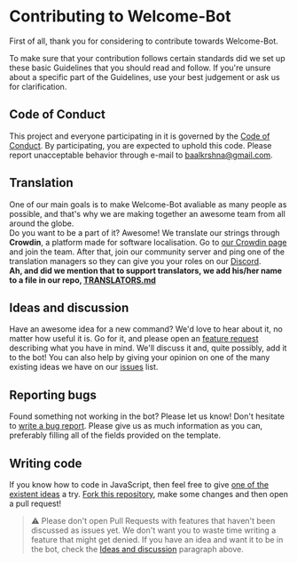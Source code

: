 [coc]: https://github.com/Welcome-Bot/welcome-bot/blob/main/.github/CODE_OF_CONDUCT.md
[discussion]: https://github.com/Welcome-Bot/welcome-bot/discussions
[bug]: https://github.com/Welcome-Bot/welcome-bot/issues/new?template=bug_report.md
[feature]: https://github.com/Welcome-Bot/welcome-bot/issues/new?template=feature_request.md
[issues]: https://github.com/Welcome-Bot/welcome-bot/issues/
[featureReqs]: https://github.com/Welcome-Bot/welcome-bot/issues?q=is%3Aissue+is%3Aopen+label%3A%22Type%3A+enhancement%22
[issue]: https://github.com/Welcome-Bot/welcome-bot/issues/new
[crowdin]: https://crowdin.com/project/welcome-bot
[TRANSLATORS.md]: https://github.com/Welcome-Bot/welcome-bot/blob/main/TRANSLATORS.md
[Discord]: https://dsc.gg/welcome-bot-guild

# Contributing to Welcome-Bot

First of all, thank you for considering to contribute towards Welcome-Bot.

To make sure that your contribution follows certain standards did we set up these basic Guidelines that you should read and follow.
If you're unsure about a specific part of the Guidelines, use your best judgement or ask us for clarification.

## Code of Conduct

This project and everyone participating in it is governed by the [Code of Conduct][coc].
By participating, you are expected to uphold this code. Please report unacceptable behavior through e-mail to baalkrshna@gmail.com.

## Translation

One of our main goals is to make Welcome-Bot avaliable as many people as possible, and that's why we are making together an awesome team from all around the globe.  
Do you want to be a part of it? Awesome! We translate our strings through **Crowdin**, a platform made for software localisation.
Go to [our Crowdin page][crowdin] and join the team.
After that, join our community server and ping one of the translation managers so they can give you your roles on our [Discord].  
**Ah, and did we mention that to support translators, we add his/her name to a file in our repo, [TRANSLATORS.md]**

## Ideas and discussion

Have an awesome idea for a new command?
We'd love to hear about it, no matter how useful it is.
Go for it, and please open an [feature request][feature] describing what you have in mind.
We'll discuss it and, quite possibly, add it to the bot!
You can also help by giving your opinion on one of the many existing ideas we have on our [issues] list.

## Reporting bugs

Found something not working in the bot?
Please let us know! Don't hesitate to [write a bug report][bug].
Please give us as much information as you can, preferably filling all of the fields provided on the template.

## Writing code

If you know how to code in JavaScript, then feel free to give [one of the existent ideas][featureReqs] a try. [Fork this repository](https://github.com/Welcome-Bot/welcome-bot/fork), make some changes and then open a pull request!

> ⚠ Please don't open Pull Requests with features that haven't been discussed as issues yet. We don't want you to waste time writing a feature that might get denied. If you have an idea and want it to be in the bot, check the [Ideas and discussion](#ideas-and-dicussion) paragraph above.
